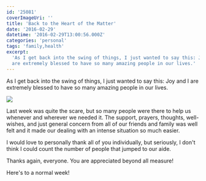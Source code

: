 ```yaml
---
id: '25081'
coverImageUri: ''
title: 'Back to the Heart of the Matter'
date: '2016-02-29'
datetime: '2016-02-29T13:00:56.000Z'
categories: 'personal'
tags: 'family,health'
excerpt:
  'As I get back into the swing of things, I just wanted to say this: Joy and I
  are extremely blessed to have so many amazing people in our lives.'
---
```


As I get back into the swing of things, I just wanted to say this: Joy and I are
extremely blessed to have so many amazing people in our lives.

[![](http://assets.brandonmartinez.com/brandonmartinez/2017/02/12805846_10153890763717381_176071481700432361_n.jpg)](http://assets.brandonmartinez.com/brandonmartinez/2017/02/12805846_10153890763717381_176071481700432361_n.jpg)

Last week was quite the scare, but so many people were there to help us whenever
and wherever we needed it. The support, prayers, thoughts, well-wishes, and just
general concern from all of our friends and family was well felt and it made our
dealing with an intense situation so much easier.

I would love to personally thank all of you individually, but seriously, I don't
think I could count the number of people that jumped to our aide.

Thanks again, everyone. You are appreciated beyond all measure!

Here's to a normal week!

